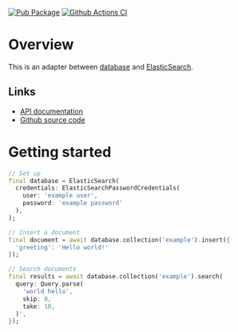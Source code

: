 [![Pub Package](https://img.shields.io/pub/v/database_adapter_elasticsearch.svg)](https://pub.dartlang.org/packages/database_adapter_elasticsearch)
[![Github Actions CI](https://github.com/dint-dev/database/workflows/Dart%20CI/badge.svg)](https://github.com/dint-dev/database/actions?query=workflow%3A%22Dart+CI%22)

# Overview
This is an adapter between [database](https://pub.dev/packages/database) and [ElasticSearch](https://www.elastic.co).

## Links
  * [API documentation](https://pub.dev/documentation/database_adapter_elasticsearch/latest/database_adapter_elasticsearch/ElasticSearch-class.html)
  * [Github source code](https://github.com/dint-dev/database/tree/master/adapters/elasticsearch/lib/database_adapter_elasticsearch.dart)

# Getting started
```dart
// Set up
final database = ElasticSearch(
  credentials: ElasticSearchPasswordCredentials(
    user: 'example user',
    password: 'example password'
  ),
);

// Insert a document
final document = await database.collection('example').insert({
  'greeting': 'Hello world!'
});

// Search documents
final results = await database.collection('example').search(
  query: Query.parse(
    'world hello',
    skip: 0,
    take: 10,
  )',
});
```